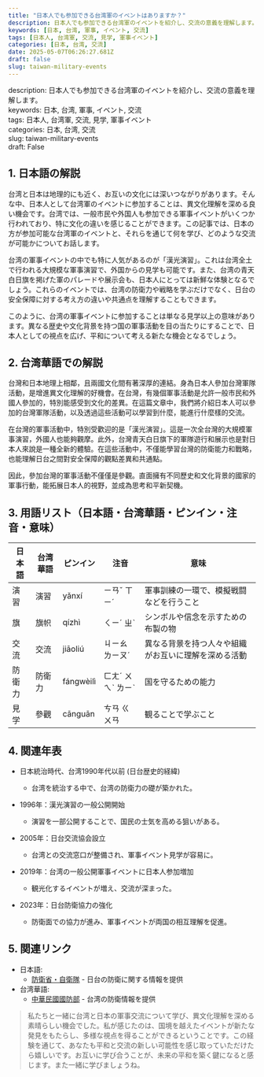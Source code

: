 ```yaml
---
title: "日本人でも参加できる台湾軍のイベントはありますか？"
description: 日本人でも参加できる台湾軍のイベントを紹介し、交流の意義を理解します。
keywords: [日本, 台湾, 軍事, イベント, 交流]
tags: [日本人, 台湾軍, 交流, 見学, 軍事イベント]
categories: [日本, 台湾, 交流]
date: 2025-05-07T06:26:27.681Z
draft: false
slug: taiwan-military-events
---
```


description: 日本人でも参加できる台湾軍のイベントを紹介し、交流の意義を理解します。  
keywords: 日本, 台湾, 軍事, イベント, 交流  
tags: 日本人, 台湾軍, 交流, 見学, 軍事イベント  
categories: 日本, 台湾, 交流  
slug: taiwan-military-events  
draft: False  

## 1. 日本語の解説

台湾と日本は地理的にも近く、お互いの文化には深いつながりがあります。そんな中、日本人として台湾軍のイベントに参加することは、異文化理解を深める良い機会です。台湾では、一般市民や外国人も参加できる軍事イベントがいくつか行われており、特に文化の違いを感じることができます。この記事では、日本の方が参加可能な台湾軍のイベントと、それらを通じて何を学び、どのような交流が可能かについてお話します。

台湾の軍事イベントの中でも特に人気があるのが「漢光演習」。これは台湾全土で行われる大規模な軍事演習で、外国からの見学も可能です。また、台湾の青天白日旗を掲げた軍のパレードや展示会も、日本人にとっては新鮮な体験となるでしょう。これらのイベントでは、台湾の防衛力や戦略を学ぶだけでなく、日台の安全保障に対する考え方の違いや共通点を理解することもできます。

このように、台湾の軍事イベントに参加することは単なる見学以上の意味があります。異なる歴史や文化背景を持つ国の軍事活動を目の当たりにすることで、日本人としての視点を広げ、平和について考える新たな機会となるでしょう。

## 2. 台湾華語での解説

台灣和日本地理上相鄰，且兩國文化間有著深厚的連結。身為日本人參加台灣軍隊活動，是增進異文化理解的好機會。在台灣，有幾個軍事活動是允許一般市民和外國人參加的，特別能感受到文化的差異。在這篇文章中，我們將介紹日本人可以參加的台灣軍隊活動，以及透過這些活動可以學習到什麼，能進行什麼樣的交流。

在台灣的軍事活動中，特別受歡迎的是「漢光演習」。這是一次全台灣的大規模軍事演習，外國人也能夠觀摩。此外，台灣青天白日旗下的軍隊遊行和展示也是對日本人來說是一種全新的體驗。在這些活動中，不僅能學習台灣的防衛能力和戰略，也能理解日台之間對安全保障的觀點差異和共通點。

因此，參加台灣的軍事活動不僅僅是參觀。直面擁有不同歷史和文化背景的國家的軍事行動，能拓展日本人的視野，並成為思考和平新契機。

## 3. 用語リスト（日本語・台湾華語・ピンイン・注音・意味）

| 日本語      | 台湾華語            | ピンイン        | 注音    | 意味                                           |
|-------------|---------------------|-----------------|---------|------------------------------------------------|
| 演習        | 演習               | yǎnxí           | ㄧㄢˇ ㄒㄧˊ  | 軍事訓練の一環で、模擬戦闘などを行うこと                |
| 旗          | 旗帜               | qízhì           | ㄑㄧˊ ㄓˋ  | シンボルや信念を示すための布製の物                   |
| 交流        | 交流               | jiāoliú         | ㄐㄧㄠ ㄌㄧㄡˊ | 異なる背景を持つ人々や組織がお互いに理解を深める活動      |
| 防衛力      | 防衛力              | fángwèilì       | ㄈㄤˊ ㄨㄟˋ ㄌㄧˋ | 国を守るための能力                               |
| 見学        | 參觀               | cānguān         | ㄘㄢ ㄍㄨㄢ  | 観ることで学ぶこと                              |

## 4. 関連年表

- 日本統治時代、台湾1990年代以前 (日台歴史的経緯)
  - 台湾を統治する中で、台湾の防衛力の礎が築かれた。

- 1996年：漢光演習の一般公開開始 
  - 演習を一部公開することで、国民の士気を高める狙いがある。

- 2005年：日台交流協会設立
  - 台湾との交流窓口が整備され、軍事イベント見学が容易に。

- 2019年：台湾の一般公開軍事イベントに日本人参加増加
  - 観光化するイベントが増え、交流が深まった。

- 2023年：日台防衛協力の強化
  - 防衛面での協力が進み、軍事イベントが両国の相互理解を促進。

## 5. 関連リンク

- 日本語: 
  - [防衛省・自衛隊](https://www.mod.go.jp/) - 日台の防衛に関する情報を提供
- 台湾華語: 
  - [中華民國國防部](https://www.mnd.gov.tw/) - 台湾の防衛情報を提供

>私たちと一緒に台湾と日本の軍事交流について学び、異文化理解を深める素晴らしい機会でした。私が感じたのは、国境を越えたイベントが新たな発見をもたらし、多様な視点を得ることができるということです。この経験を通じて、あなたも平和と交流の新しい可能性を感じ取っていただけたら嬉しいです。お互いに学び合うことが、未来の平和を築く鍵になると感じます。また一緒に学びましょうね。